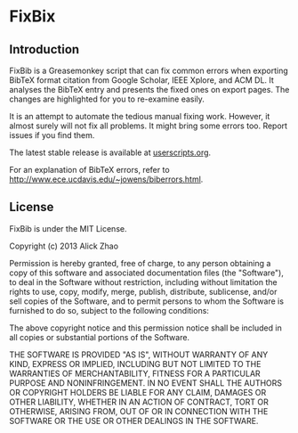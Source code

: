 # FixBix
## Introduction

FixBib is a Greasemonkey script that can fix common errors when exporting
BibTeX format citation from Google Scholar, IEEE Xplore, and ACM DL. It
analyses the BibTeX entry and presents the fixed ones on export pages. The
changes are highlighted for you to re-examine easily.

It is an attempt to automate the tedious manual fixing work. However, it almost
surely will not fix all problems. It might bring some errors too. Report issues
if you find them.

The latest stable release is available at [userscripts.org][us].

[us]: http://userscripts.org/scripts/show/180169

For an explanation of BibTeX errors, refer to
<http://www.ece.ucdavis.edu/~jowens/biberrors.html>.

## License

FixBib is under the MIT License.

Copyright (c) 2013 Alick Zhao

Permission is hereby granted, free of charge, to any person obtaining a copy
of this software and associated documentation files (the "Software"), to deal
in the Software without restriction, including without limitation the rights
to use, copy, modify, merge, publish, distribute, sublicense, and/or sell
copies of the Software, and to permit persons to whom the Software is
furnished to do so, subject to the following conditions:

The above copyright notice and this permission notice shall be included in
all copies or substantial portions of the Software.

THE SOFTWARE IS PROVIDED "AS IS", WITHOUT WARRANTY OF ANY KIND, EXPRESS OR
IMPLIED, INCLUDING BUT NOT LIMITED TO THE WARRANTIES OF MERCHANTABILITY,
FITNESS FOR A PARTICULAR PURPOSE AND NONINFRINGEMENT. IN NO EVENT SHALL THE
AUTHORS OR COPYRIGHT HOLDERS BE LIABLE FOR ANY CLAIM, DAMAGES OR OTHER
LIABILITY, WHETHER IN AN ACTION OF CONTRACT, TORT OR OTHERWISE, ARISING FROM,
OUT OF OR IN CONNECTION WITH THE SOFTWARE OR THE USE OR OTHER DEALINGS IN
THE SOFTWARE.

